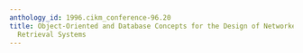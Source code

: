 ```yaml
---
anthology_id: 1996.cikm_conference-96.20
title: Object-Oriented and Database Concepts for the Design of Networked Information
  Retrieval Systems
---
```

